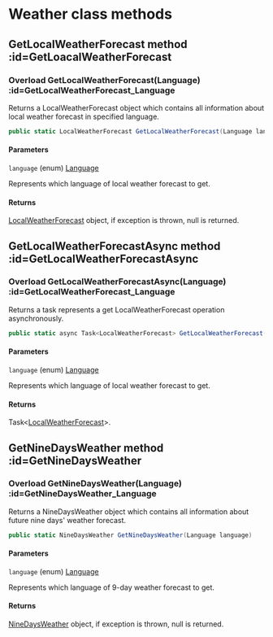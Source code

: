 # Weather class methods



## GetLocalWeatherForecast method :id=GetLoacalWeatherForecast



### Overload GetLocalWeatherForecast(Language) :id=GetLocalWeatherForecast_Language

Returns a LocalWeatherForecast object which contains all information about local weather forecast in specified language.

```c#
public static LocalWeatherForecast GetLocalWeatherForecast(Language language)
```

#### Parameters

`language` (enum) [Language]()

Represents which language of local weather forecast to get.

#### Returns

[LocalWeatherForecast]() object, if exception is thrown, null is returned.



## GetLocalWeatherForecastAsync method :id=GetLocalWeatherForecastAsync



### Overload GetLocalWeatherForecastAsync(Language) :id=GetLocalWeatherForecast_Language

Returns a task represents a get LocalWeatherForecast operation asynchronously.

```c#
public static async Task<LocalWeatherForecast> GetLocalWeatherForecast(Language language)
```

#### Parameters

`language` (enum) [Language]()

Represents which language of local weather forecast to get.

#### Returns

Task<[LocalWeatherForecast]()>.



## GetNineDaysWeather method :id=GetNineDaysWeather



### Overload GetNineDaysWeather(Language) :id=GetNineDaysWeather_Language

Returns a NineDaysWeather object which contains all information about future nine days' weather forecast.

```c#
public static NineDaysWeather GetNineDaysWeather(Language language)
```

#### Parameters

`language` (enum) [Language]()

Represents which language of 9-day weather forecast to get.

#### Returns

[NineDaysWeather]() object, if exception is thrown, null is returned.